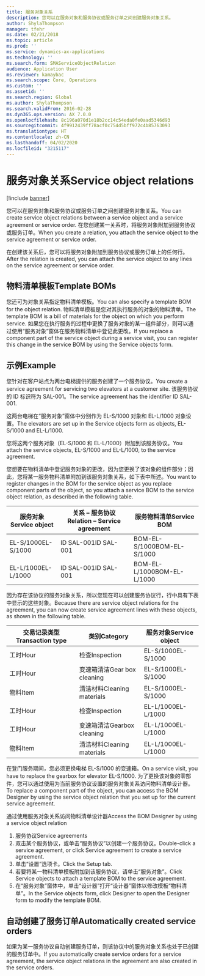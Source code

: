 ```yaml
---
title: 服务对象关系
description: 您可以在服务对象和服务协议或服务订单之间创建服务对象关系。
author: ShylaThompson
manager: tfehr
ms.date: 02/21/2018
ms.topic: article
ms.prod: ''
ms.service: dynamics-ax-applications
ms.technology: ''
ms.search.form: SMAServiceObjectRelation
audience: Application User
ms.reviewer: kamaybac
ms.search.scope: Core, Operations
ms.custom: ''
ms.assetid: ''
ms.search.region: Global
ms.author: ShylaThompson
ms.search.validFrom: 2016-02-28
ms.dyn365.ops.version: AX 7.0.0
ms.openlocfilehash: 8c196a070d1e18b2cc14c54eda0fe0aad5346d93
ms.sourcegitcommit: 4f9912439ff78acf0c754d5bff972c4b85763093
ms.translationtype: HT
ms.contentlocale: zh-CN
ms.lasthandoff: 04/02/2020
ms.locfileid: "3215117"
---
```

# <a name="service-object-relations"></a><span data-ttu-id="53d8f-103">服务对象关系</span><span class="sxs-lookup"><span data-stu-id="53d8f-103">Service object relations</span></span> 

[!include [banner](../includes/banner.md)]

<span data-ttu-id="53d8f-104">您可以在服务对象和服务协议或服务订单之间创建服务对象关系。</span><span class="sxs-lookup"><span data-stu-id="53d8f-104">You can create service object relations between a service object and a service agreement or service order.</span></span> <span data-ttu-id="53d8f-105">在您创建某一关系时，将服务对象附加到服务协议或服务订单。</span><span class="sxs-lookup"><span data-stu-id="53d8f-105">When you create a relation, you attach the service object to the service agreement or service order.</span></span>

<span data-ttu-id="53d8f-106">在创建该关系后，您可以将服务对象附加到服务协议或服务订单上的任何行。</span><span class="sxs-lookup"><span data-stu-id="53d8f-106">After the relation is created, you can attach the service object to any lines on the service agreement or service order.</span></span>

## <a name="template-boms"></a><span data-ttu-id="53d8f-107">物料清单模板</span><span class="sxs-lookup"><span data-stu-id="53d8f-107">Template BOMs</span></span>

<span data-ttu-id="53d8f-108">您还可为对象关系指定物料清单模板。</span><span class="sxs-lookup"><span data-stu-id="53d8f-108">You can also specify a template BOM for the object relation.</span></span> <span data-ttu-id="53d8f-109">物料清单模板是您对其执行服务的对象的物料清单。</span><span class="sxs-lookup"><span data-stu-id="53d8f-109">The template BOM is a bill of materials for the object on which you perform service.</span></span> <span data-ttu-id="53d8f-110">如果您在执行服务的过程中更换了服务对象的某一组件部分，则可以通过使用“服务对象”窗体在服务物料清单中登记此更改。</span><span class="sxs-lookup"><span data-stu-id="53d8f-110">If you replace a component part of the service object during a service visit, you can register this change in the service BOM by using the Service objects form.</span></span>

## <a name="example"></a><span data-ttu-id="53d8f-111">示例</span><span class="sxs-lookup"><span data-stu-id="53d8f-111">Example</span></span>

<span data-ttu-id="53d8f-112">您针对在客户站点为两台电梯提供的服务创建了一个服务协议。</span><span class="sxs-lookup"><span data-stu-id="53d8f-112">You create a service agreement for servicing two elevators at a customer site.</span></span>
<span data-ttu-id="53d8f-113">该服务协议的 ID 标识符为 SAL-001。</span><span class="sxs-lookup"><span data-stu-id="53d8f-113">The service agreement has the identifier ID SAL-001.</span></span>

<span data-ttu-id="53d8f-114">这两台电梯在“服务对象”窗体中分别作为 EL-S/1000 对象和 EL-L/1000 对象设置。</span><span class="sxs-lookup"><span data-stu-id="53d8f-114">The elevators are set up in the Service objects form as objects, EL-S/1000 and EL-L/1000.</span></span>

<span data-ttu-id="53d8f-115">您将这两个服务对象（EL-S/1000 和 EL-L/1000）附加到该服务协议。</span><span class="sxs-lookup"><span data-stu-id="53d8f-115">You attach the service objects, EL-S/1000 and EL-L/1000, to the service agreement.</span></span>

<span data-ttu-id="53d8f-116">您想要在物料清单中登记服务对象的更改，因为您更换了该对象的组件部分；因此，您将某一服务物料清单附加到该服务对象关系，如下表中所述。</span><span class="sxs-lookup"><span data-stu-id="53d8f-116">You want to register changes in the BOM for the service object as you replace component parts of the object, so you attach a service BOM to the service object relation, as described in the following table.</span></span>

| <span data-ttu-id="53d8f-117">服务对象</span><span class="sxs-lookup"><span data-stu-id="53d8f-117">Service object</span></span> | <span data-ttu-id="53d8f-118">关系 – 服务协议</span><span class="sxs-lookup"><span data-stu-id="53d8f-118">Relation – Service agreement</span></span> | <span data-ttu-id="53d8f-119">服务物料清单</span><span class="sxs-lookup"><span data-stu-id="53d8f-119">Service BOM</span></span>   |
|----------------|------------------------------|---------------|
| <span data-ttu-id="53d8f-120">EL-S/1000</span><span class="sxs-lookup"><span data-stu-id="53d8f-120">EL-S/1000</span></span>      | <span data-ttu-id="53d8f-121">ID SAL-001</span><span class="sxs-lookup"><span data-stu-id="53d8f-121">ID SAL-001</span></span>                   | <span data-ttu-id="53d8f-122">BOM-EL-S/1000</span><span class="sxs-lookup"><span data-stu-id="53d8f-122">BOM-EL-S/1000</span></span> |
| <span data-ttu-id="53d8f-123">EL-L/1000</span><span class="sxs-lookup"><span data-stu-id="53d8f-123">EL-L/1000</span></span>      | <span data-ttu-id="53d8f-124">ID SAL-001</span><span class="sxs-lookup"><span data-stu-id="53d8f-124">ID SAL-001</span></span>                   | <span data-ttu-id="53d8f-125">BOM-EL-L/1000</span><span class="sxs-lookup"><span data-stu-id="53d8f-125">BOM-EL-L/1000</span></span> |

<span data-ttu-id="53d8f-126">因为存在该协议的服务对象关系，所以您现在可以创建服务协议行，行中具有下表中显示的这些对象。</span><span class="sxs-lookup"><span data-stu-id="53d8f-126">Because there are service object relations for the agreement, you can now create service agreement lines with these objects, as shown in the following table.</span></span>

| <span data-ttu-id="53d8f-127">交易记录类型</span><span class="sxs-lookup"><span data-stu-id="53d8f-127">Transaction type</span></span> | <span data-ttu-id="53d8f-128">类别</span><span class="sxs-lookup"><span data-stu-id="53d8f-128">Category</span></span>           | <span data-ttu-id="53d8f-129">服务对象</span><span class="sxs-lookup"><span data-stu-id="53d8f-129">Service object</span></span> |
|------------------|--------------------|----------------|
| <span data-ttu-id="53d8f-130">工时</span><span class="sxs-lookup"><span data-stu-id="53d8f-130">Hour</span></span>             | <span data-ttu-id="53d8f-131">检查</span><span class="sxs-lookup"><span data-stu-id="53d8f-131">Inspection</span></span>         | <span data-ttu-id="53d8f-132">EL-S/1000</span><span class="sxs-lookup"><span data-stu-id="53d8f-132">EL-S/1000</span></span>      |
| <span data-ttu-id="53d8f-133">工时</span><span class="sxs-lookup"><span data-stu-id="53d8f-133">Hour</span></span>             | <span data-ttu-id="53d8f-134">变速箱清洁</span><span class="sxs-lookup"><span data-stu-id="53d8f-134">Gear box cleaning</span></span>  | <span data-ttu-id="53d8f-135">EL-S/1000</span><span class="sxs-lookup"><span data-stu-id="53d8f-135">EL-S/1000</span></span>      |
| <span data-ttu-id="53d8f-136">物料</span><span class="sxs-lookup"><span data-stu-id="53d8f-136">Item</span></span>             | <span data-ttu-id="53d8f-137">清洁材料</span><span class="sxs-lookup"><span data-stu-id="53d8f-137">Cleaning materials</span></span> | <span data-ttu-id="53d8f-138">EL-S/1000</span><span class="sxs-lookup"><span data-stu-id="53d8f-138">EL-S/1000</span></span>      |
| <span data-ttu-id="53d8f-139">工时</span><span class="sxs-lookup"><span data-stu-id="53d8f-139">Hour</span></span>             | <span data-ttu-id="53d8f-140">检查</span><span class="sxs-lookup"><span data-stu-id="53d8f-140">Inspection</span></span>         | <span data-ttu-id="53d8f-141">EL-L/1000</span><span class="sxs-lookup"><span data-stu-id="53d8f-141">EL-L/1000</span></span>      |
| <span data-ttu-id="53d8f-142">工时</span><span class="sxs-lookup"><span data-stu-id="53d8f-142">Hour</span></span>             | <span data-ttu-id="53d8f-143">变速箱清洁</span><span class="sxs-lookup"><span data-stu-id="53d8f-143">Gearbox cleaning</span></span>   | <span data-ttu-id="53d8f-144">EL-L/1000</span><span class="sxs-lookup"><span data-stu-id="53d8f-144">EL-L/1000</span></span>      |
| <span data-ttu-id="53d8f-145">物料</span><span class="sxs-lookup"><span data-stu-id="53d8f-145">Item</span></span>             | <span data-ttu-id="53d8f-146">清洁材料</span><span class="sxs-lookup"><span data-stu-id="53d8f-146">Cleaning materials</span></span> | <span data-ttu-id="53d8f-147">EL-L/1000</span><span class="sxs-lookup"><span data-stu-id="53d8f-147">EL-L/1000</span></span>      |

<span data-ttu-id="53d8f-148">在登门服务期间，您必须更换电梯 EL-S/1000 的变速箱。</span><span class="sxs-lookup"><span data-stu-id="53d8f-148">On a service visit, you have to replace the gearbox for elevator EL-S/1000.</span></span> <span data-ttu-id="53d8f-149">为了更换该对象的零部件，您可以通过使用为当前服务协议设置的服务对象关系访问物料清单设计器。</span><span class="sxs-lookup"><span data-stu-id="53d8f-149">To replace a component part of the object, you can access the BOM Designer by using the service object relation that you set up for the current service agreement.</span></span>

<span data-ttu-id="53d8f-150">通过使用服务对象关系访问物料清单设计器</span><span class="sxs-lookup"><span data-stu-id="53d8f-150">Access the BOM Designer by using a service object relation</span></span>

1. <span data-ttu-id="53d8f-151">服务协议</span><span class="sxs-lookup"><span data-stu-id="53d8f-151">Service agreements</span></span>
2. <span data-ttu-id="53d8f-152">双击某个服务协议，或单击“服务协议”以创建一个服务协议。</span><span class="sxs-lookup"><span data-stu-id="53d8f-152">Double-click a service agreement, or click Service agreement to create a service agreement.</span></span>
3. <span data-ttu-id="53d8f-153">单击“设置”选项卡。</span><span class="sxs-lookup"><span data-stu-id="53d8f-153">Click the Setup tab.</span></span>
4. <span data-ttu-id="53d8f-154">若要将某一物料清单模板附加到该服务协议，请单击“服务对象”。</span><span class="sxs-lookup"><span data-stu-id="53d8f-154">Click Service objects to attach a template BOM to the service agreement.</span></span>
5. <span data-ttu-id="53d8f-155">在“服务对象”窗体中，单击“设计器”打开“设计器”窗体以修改模板“物料清单”。</span><span class="sxs-lookup"><span data-stu-id="53d8f-155">In the Service objects form, click Designer to open the Designer form to modify the template BOM.</span></span>

## <a name="automatically-created-service-orders"></a><span data-ttu-id="53d8f-156">自动创建了服务订单</span><span class="sxs-lookup"><span data-stu-id="53d8f-156">Automatically created service orders</span></span>

<span data-ttu-id="53d8f-157">如果为某一服务协议自动创建服务订单，则该协议中的服务对象关系也处于已创建的服务订单中。</span><span class="sxs-lookup"><span data-stu-id="53d8f-157">If you automatically create service orders for a service agreement, the service object relations in the agreement are also created in the service orders.</span></span>


